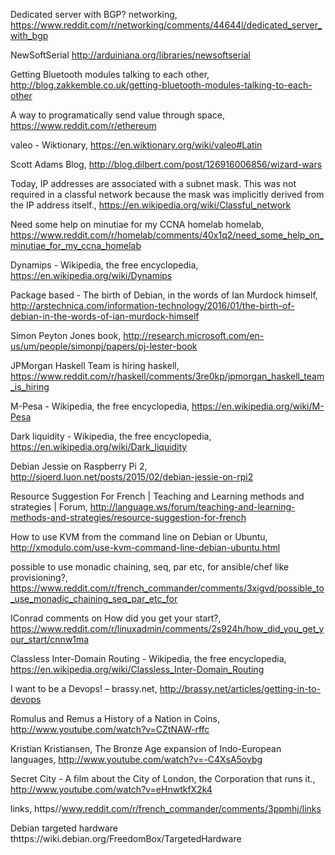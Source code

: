 
Dedicated server with BGP?  networking, https://www.reddit.com/r/networking/comments/44644l/dedicated_server_with_bgp

NewSoftSerial http://arduiniana.org/libraries/newsoftserial

Getting Bluetooth modules talking to each other, http://blog.zakkemble.co.uk/getting-bluetooth-modules-talking-to-each-other

A way to programatically send value through space, https://www.reddit.com/r/ethereum


valeo - Wiktionary, https://en.wiktionary.org/wiki/valeo#Latin

Scott Adams Blog, http://blog.dilbert.com/post/126916006856/wizard-wars

Today, IP addresses are associated with a subnet mask. This was not required in a classful network because the mask was implicitly derived from the IP address itself., https://en.wikipedia.org/wiki/Classful_network

Need some help on minutiae for my CCNA homelab  homelab, https://www.reddit.com/r/homelab/comments/40x1q2/need_some_help_on_minutiae_for_my_ccna_homelab

Dynamips - Wikipedia, the free encyclopedia, https://en.wikipedia.org/wiki/Dynamips

Package based - The birth of Debian, in the words of Ian Murdock himself, http://arstechnica.com/information-technology/2016/01/the-birth-of-debian-in-the-words-of-ian-murdock-himself

Simon Peyton Jones book, http://research.microsoft.com/en-us/um/people/simonpj/papers/pj-lester-book

JPMorgan Haskell Team is hiring  haskell, https://www.reddit.com/r/haskell/comments/3re0kp/jpmorgan_haskell_team_is_hiring

M-Pesa - Wikipedia, the free encyclopedia, https://en.wikipedia.org/wiki/M-Pesa

Dark liquidity - Wikipedia, the free encyclopedia, https://en.wikipedia.org/wiki/Dark_liquidity

Debian Jessie on Raspberry Pi 2, http://sjoerd.luon.net/posts/2015/02/debian-jessie-on-rpi2

Resource Suggestion For French | Teaching and Learning methods and strategies | Forum, http://language.ws/forum/teaching-and-learning-methods-and-strategies/resource-suggestion-for-french

How to use KVM from the command line on Debian or Ubuntu, http://xmodulo.com/use-kvm-command-line-debian-ubuntu.html

possible to use monadic chaining, seq, par etc, for ansible/chef like provisioning?, https://www.reddit.com/r/french_commander/comments/3xigvd/possible_to_use_monadic_chaining_seq_par_etc_for

IConrad comments on How did you get your start?, https://www.reddit.com/r/linuxadmin/comments/2s924h/how_did_you_get_your_start/cnnw1ma

Classless Inter-Domain Routing - Wikipedia, the free encyclopedia, https://en.wikipedia.org/wiki/Classless_Inter-Domain_Routing

I want to be a Devops! – brassy.net, http://brassy.net/articles/getting-in-to-devops

Romulus and Remus a History of a Nation in Coins, http://www.youtube.com/watch?v=CZtNAW-rffc

Kristian Kristiansen, The Bronze Age expansion of Indo-European languages, http://www.youtube.com/watch?v=-C4XsA5ovbg

Secret City - A film about the City of London, the Corporation that runs it., http://www.youtube.com/watch?v=eHnwtkfX2k4

links, https//www.reddit.com/r/french_commander/comments/3ppmhj/links

Debian targeted hardware thttps://wiki.debian.org/FreedomBox/TargetedHardware
